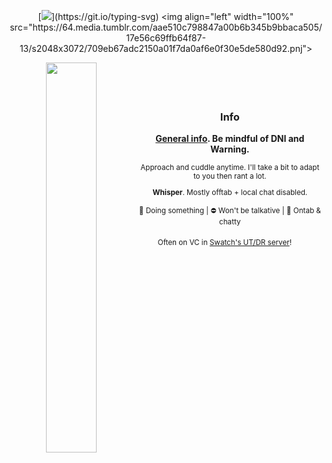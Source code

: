 <div align="center">

[![](https://readme-typing-svg.herokuapp.com?font=Fira+Code&pause=300&color=ff0000&center=true&vCenter=true&width=600&lines=Need+you+.+.+.;Dream+you+.+.+.;Find+you+.+.+.;Taste+you+.+.+.)](https://git.io/typing-svg)
 <img align="left" width="100%" src="https://64.media.tumblr.com/aae510c798847a00b6b345b9bbaca505/17e56c69ffb64f87-13/s2048x3072/709eb67adc2150a01f7da0af6e0f30e5de580d92.pnj">


<img align="left" width="40%" src="https://64.media.tumblr.com/22d0207a42e85c44cbe420a0e78fd7fe/b0666dabf3f2625e-23/s540x810/d5b76b98df39fa62f47da8e888f648370157001b.pnj">

   
ᅟ

   
ᅟ

   

### Info

**<a href="https://lastfriday.straw.page/about" target="_blank">General info</a>. Be mindful of DNI and Warning.**

  <small>
Approach and cuddle anytime. I'll take a bit to adapt to you then rant a lot.
   
**Whisper**. Mostly offtab + local chat disabled.

🌙 Doing something | ⛔ Won't be talkative | 💬 Ontab & chatty
</small>

<small>Often on VC in <a href="https://discord.gg/uS3rrKZxX7" target="_blank">Swatch's UT/DR server</a>!</small>
ᅟ

<div align="center">

</div>
